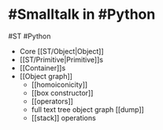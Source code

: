 # #Smalltalk  in #Python
#ST #Python

- Core [[ST/Object|Object]]
- [[ST/Primitive|Primitive]]s
- [[Container]]s
- [[Object graph]]
    - [[homoiconicity]]
    - [[box constructor]]
    - [[operators]]
    - full text tree object graph [[dump]]
	- [[stack]] operations